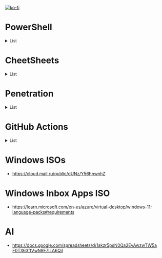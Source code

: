 [![ko-fi](https://www.ko-fi.com/img/githubbutton_sm.svg)](https://ko-fi.com/Q5Q51QUJC)

# PowerShell

<details>
  <summary>List</summary>
  
* <https://4sysops.com/tag/powershell>
* <https://arcanecode.com>
* <https://foxdeploy.com>
* <https://www.gngrninja.com>
* <https://www.itprotoday.com>
* <https://www.madwithpowershell.com>
* <http://www.outsidethebox.ms>
* <https://p0w3rsh3ll.wordpress.com>
* <https://powershellexplained.com>
* <https://vmblog.ru>
* <https://windowsnotes.ru>
* <http://winitpro.ru>
* <https://kazunposh.wordpress.com>
* <https://theitbros.com>
* <https://coolcode.ru/powershell/>
* <http://blog.dbsnet.fr>
* <https://jdhitsolutions.com/blog/category/powershell>
* <https://community.idera.com/database-tools/powershell/powertips/>
* <https://vacuumbreather.com>
* <https://blogs.msmvps.com/richardsiddaway/category/powershell>
* <https://fixmypc.ru/subcategory/powershell/>
* <https://winintro.ru>
* <https://www.undocumented-features.com/category/scripting>
* <https://administra.top/category/powershell/>
* <https://blog.it-kb.ru/tag/powershell/>
* <https://michael-casey.com>
* <https://www.itdroplets.com/category/powershell/>
* <https://vimalshekar.github.io>
* <https://smsagent.blog/category/powershell/>
* <http://www.systanddeploy.com/search?max-results=10&q=+>
* <https://petri.com/category/powershell>
* <https://evotec.xyz/category/powershell>
* <https://sid-500.com/category/powershell/>
* <https://get-powershellblog.blogspot.com/search/label/PowerShell>
* <https://info.sapien.com/index.php/scripting/scripting-classes/creating-objects-in-windows-powershell>
* <https://vexx32.github.io>
* <https://docs.microsoft.com/ru-ru/powershell/module/microsoft.powershell.core/about/about_functions_advanced_parameters>
* <https://www.thomasmaurer.ch/tag/powershell/>
* <https://superwidgets.wordpress.com/>
* <https://blog.vertigion.com>
</details>

# CheetSheets

<details>
  <summary>List</summary>
  
* <https://packetlife.net/library/cheat-sheets/>
* <https://www.malwarearchaeology.com/cheat-sheets>
* <https://zer1t0.gitlab.io/posts/attacking_ad/>
* <https://www.anoopcnair.com/deploy-windows-10-21h2-using-sccm-configmgr/>
</details>

# Penetration

<details>
  <summary>List</summary>
  
* <https://xz.aliyun.com/t/6498>
* <https://www.malwarearchaeology.com/logging>
* <https://schneegans.de/windows/process-audit/>
* <https://pennprovenance.net/index.php?n=Tracker.Config>
* <https://www.eventsentry.com/blog/2018/01/powershell-p0wrh11-securing-powershell.html>
* <https://www.eventsentry.com/blog/2018/01/powershell-pw3rh311-detecting-preventing-powershell-attacks.html>
</details>
  
# GitHub Actions

<details>
  <summary>List</summary>
  
* <https://help.github.com/en/actions/getting-started-with-github-actions>
* <http://hermit.no/github-actions-including-how-to-build-net-framework-projects/>
* <https://medium.com/@two06/building-tooling-with-github-actions-59401648e61d>
* <https://toastit.dev/2018/12/19/powershell-flavoured-github-actions/>
* <https://dynamicsuser.net/nav/b/demiliani/posts/ci-cd-for-net-with-githhub-actions?pi2732=3>
* <https://blog.ipswitch.com/how-to-build-your-first-github-actions-workflow>
* <https://medium.com/@abhijithbr/who-wants-to-fool-an-ai-anti-virus-9837877dac29>
* <https://stefanstranger.github.io/2020/02/28/PlayingWithGitHubActions/>
* <https://demiliani.com/2019/11/14/ci-cd-for-net-with-githhub-actions/>
* <https://abelsquidhead.com/index.php/2019/09/07/writing-my-first-custom-github-action/>
* <https://rustycrate.ru/обучение/2017/08/20/rust-appveyor.html>
</details>
  
# Windows ISOs

* <https://cloud.mail.ru/public/dUNz/Y56hnwnhZ>

# Windows Inbox Apps ISO
  
* <https://learn.microsoft.com/en-us/azure/virtual-desktop/windows-11-language-packs#requirements>

# AI

* <https://docs.google.com/spreadsheets/d/1akzr5psN0Qa2EvAwzwTW5aF0TX63ftVwN9F7lLA6QiI>
